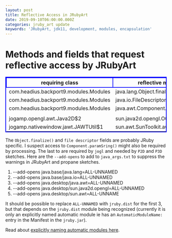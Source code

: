 ```yaml
---
layout: post
title: Reflective Access in JRubyArt
date: 2019-09-10T06:00:00.000Z
categories: jruby_art update
keywords: 'JRubyArt, jdk11, development, modules, encapsulation'
---
```


# Methods and fields that request reflective access by JRubyArt

<style> table{ border-collapse: collapse; border-spacing: 0; border:2px solid #0000FF; } th{ border:2px solid #0000FF; } </style>

requiring class                       | reflective method / field
------------------------------------- | ----------------------------------------
com.headius.backport9.modules.Modules | java.lang.Object.finalize()
com.headius.backport9.modules.Modules | java.io.FileDescriptor.fd
com.headius.backport9.modules.Modules | java.awt.Component.paramString()
                                      |
jogamp.opengl.awt.Java2D$2            | sun.java2d.opengl.OGLUtilities.UNDEFINED
jogamp.nativewindow.jawt.JAWTUtil$1   | sun.awt.SunToolkit.awtLock()

The `Object.finalize()` and `file descriptor` fields are probably JRuby specific. I suspect access to `Component.paramSring()` might also be required by processing. The last to are required by `jogl` and needed by `P2D` and `P3D` sketches. Here are the `--add-opens` to add to `java_args.txt` to suppress the warnings in JRubyArt and propane sketches.

1. --add-opens java.base/java.lang=ALL-UNNAMED
2. --add-opens java.base/java.io=ALL-UNNAMED
3. --add-opens java.desktop/java.awt=ALL-UNNAMED
4. --add-opens java.desktop/sun.java2d.opengl=ALL-UNNAMED
5. --add-opens java.desktop/sun.awt=ALL-UNNAME

It should be possible to replace `ALL-UNNAMED` with `jruby.dist` for the first 3, but that depends on the `jruby.dist` module being recognized (currently it is only an explicitly named automatic module ie has an `AutomaticModuleName:` entry in the Manifest in the `jruby.jar`).

Read about [explicitly naming automatic modules here](https://dzone.com/articles/explicitly-naming-automatic-java-modules).

